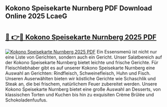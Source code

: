 ## Kokono Speisekarte Nurnberg PDF Download Online 2025 LcaeG

# <h2><a href="http://gc68yx.nevu.top/?p=Kokono+Speisekarte+Nurnberg">🔗 👉🔴 Kokono Speisekarte Nurnberg 2025 PDF</a></h2>

[![Kokono Speisekarte Nurnberg 2025 PDF](https://i.imgur.com/dBaPXMq.png)](http://gc68yx.nevu.top/?p=Kokono+Speisekarte+Nurnberg)
Ein Essensmenü ist nicht nur eine Liste von Gerichten, sondern auch ein Gericht. Unser Salatbereich auf der Kokono Speisekarte Nurnberg bietet leichte und frische Gerichte. Für Fleischliebhaber gibt es auf unserer Kokono Speisekarte Nurnberg eine Auswahl an Gerichten: Rindfleisch, Schweinefleisch, Huhn und Fisch. Unseren Auserwählten bieten wir köstliche Gerichte wie Schaschlik und Steak an, die bei frischem, natürlichem Feuer zubereitet werden. Unsere Kokono Speisekarte Nurnberg bietet eine große Auswahl an Desserts, von klassischen Torten und Kuchen bis hin zu exquisiten Crème Brûlée und Schokoladenfuufus.
